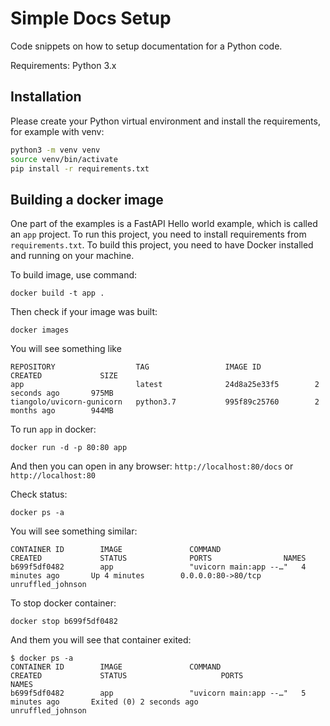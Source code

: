 # Simple Docs Setup
Code snippets on how to setup documentation for a Python code.

Requirements: Python 3.x

## Installation

Please create your Python virtual environment and install the requirements, for example with venv:

```bash
python3 -m venv venv
source venv/bin/activate
pip install -r requirements.txt
```

## Building a docker image 

One part of the examples is a FastAPI Hello world example, which is called an `app` project.
To run this project, you need to install requirements from `requirements.txt`.
To build this project, you need to have Docker installed and running on your machine.

To build image, use command:

```
docker build -t app .
```

Then check if your image was built:

```
docker images
```

You will see something like

```
REPOSITORY                  TAG                 IMAGE ID            CREATED             SIZE
app                         latest              24d8a25e33f5        2 seconds ago       975MB
tiangolo/uvicorn-gunicorn   python3.7           995f89c25760        2 months ago        944MB
```

To run `app` in docker:

```
docker run -d -p 80:80 app
```

And then you can open in any browser: `http://localhost:80/docs` or `http://localhost:80`

Check status:

```
docker ps -a
```

You will see something similar:

```
CONTAINER ID        IMAGE               COMMAND                  CREATED             STATUS              PORTS                NAMES
b699f5df0482        app                 "uvicorn main:app --…"   4 minutes ago       Up 4 minutes        0.0.0.0:80->80/tcp   unruffled_johnson
```

To stop docker container:

```
docker stop b699f5df0482
```

And them you will see that container exited:

```
$ docker ps -a
CONTAINER ID        IMAGE               COMMAND                  CREATED             STATUS                     PORTS               NAMES
b699f5df0482        app                 "uvicorn main:app --…"   5 minutes ago       Exited (0) 2 seconds ago                       unruffled_johnson
```
